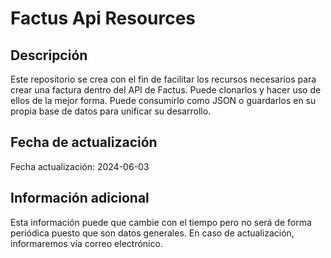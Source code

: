 # Factus Api Resources

## Descripción

Este repositorio se crea con el fin de facilitar los recursos necesarios para crear una factura dentro del API de Factus. Puede clonarlos y hacer uso de ellos de la mejor forma. Puede consumirlo como JSON o guardarlos en su propia base de datos para unificar su desarrollo.

## Fecha de actualización

Fecha actualización: 2024-06-03

## Información adicional

Esta información puede que cambie con el tiempo pero no será de forma periódica puesto que son datos generales. En caso de actualización, informaremos vía correo electrónico.
